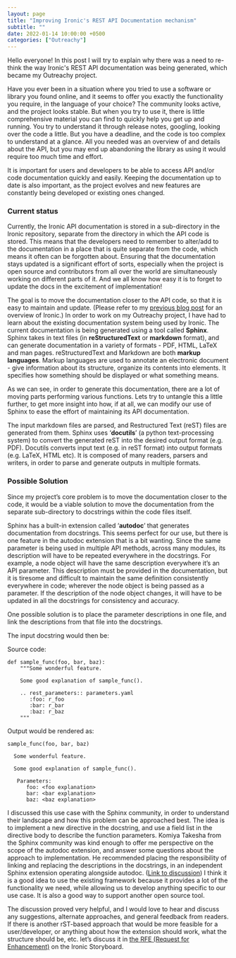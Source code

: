```yaml
---
layout: page
title: "Improving Ironic's REST API Documentation mechanism"
subtitle: ""
date: 2022-01-14 10:00:00 +0500
categories: ["Outreachy"]
---
```


Hello everyone!
In this post I will try to explain why there was a need to re-think the way Ironic's REST API documentation was being generated, which became my Outreachy project. 

Have you ever been in a situation where you tried to use a software or library you found online, and it seems to offer you exactly the functionality you require, in the language of your choice? The community looks active, and the project looks stable. But when you try to use it, there is little comprehensive material you can find to quickly help you get up and running. You try to understand it through release notes, googling, looking over the code a little. But you have a deadline, and the code is too complex to understand at a glance. All you needed was an overview of and details about the API, but you may end up abandoning the library as using it would require too much time and effort. 

It is important for users and developers to be able to access API and/or code documentation quickly and easily. Keeping the documentation up to date is also important, as the project evolves and new features are constantly being developed or existing ones changed.

<h3>Current status</h3>
Currently, the Ironic API documentation is stored in a sub-directory in the Ironic repository, separate from the directory in which the API code is stored. This means that the developers need to remember to alter/add to the documentation in a place that is quite separate from the code, which means it often can be forgotten about. Ensuring that the documentation stays updated is a significant effort of sorts, especially when the project is open source and contributors from all over the world are simultaneously working on different parts of it. And we all know how easy it is to forget to update the docs in the excitement of implementation!

The goal is to move the documentation closer to the API code, so that it is easy to maintain and update. (Please refer to my <a href='https://mahnoorasghar.github.io/outreachy/2021/12/30/Everyone-Struggles.html'>previous blog post</a> for an overview of Ironic.) In order to work on my Outreachy project, I have had to learn about the existing documentation system being used by Ironic. The current documentation is being generated using a tool called <b>Sphinx</b>. Sphinx takes in text files (in <b>reStructuredText</b> or <b>markdown</b> format), and can generate documentation in a variety of formats - PDF, HTML, LaTeX and man pages. reStructuredText and Markdown are both <b>markup languages</b>. Markup languages are used to annotate an electronic document - give information about its structure, organize its contents into elements. It specifies how something should be displayed or what something means.

As we can see, in order to generate this documentation, there are a lot of moving parts performing various functions. Lets try to untangle this a little further, to get more insight into how, if at all, we can modify our use of Sphinx to ease the effort of maintaining its API documentation.

The input markdown files are parsed, and Restructured Text (reST) files are generated from them. 
Sphinx uses ‘<b>docutils</b>’ (a python text-processing system) to convert the generated reST into the desired output format (e.g. PDF). Docutils converts input text (e.g. in reST format) into output formats (e.g. LaTeX, HTML etc). It is composed of many readers, parsers and writers, in order to parse and generate outputs in multiple formats.

<h3>Possible Solution</h3>
Since my project’s core problem is to move the documentation closer to the code, it would be a viable solution to move the documentation from the separate sub-directory to docstrings within the code files itself.

Sphinx has a built-in extension called ‘<b>autodoc</b>’ that generates documentation from docstrings. This seems perfect for our use, but there is one feature in the autodoc extension that is a bit wanting. Since the same parameter is being used in multiple API methods, across many modules, its description will have to be repeated everywhere in the docstrings. For example, a node object will have the same description everywhere it’s an API parameter. This description must be provided in the documentation, but it is tiresome and difficult to maintain the same definition consistently everywhere in code; wherever the node object is being passed as a parameter. If the description of the node object changes, it will have to be updated in all the docstrings for consistency and accuracy. 

One possible solution is to place the parameter descriptions in one file, and link the descriptions from that file into the docstrings.

The input docstring would then be:

Source code:
```
def sample_func(foo, bar, baz):
    """Some wonderful feature.

    Some good explanation of sample_func().
    
    .. rest_parameters:: parameters.yaml
       :foo: r_foo
       :bar: r_bar
       :baz: r_baz
    """
```

Output would be rendered as:
```
sample_func(foo, bar, baz)

  Some wonderful feature.

  Some good explanation of sample_func().
   
   Parameters:
      foo: <foo explanation>
      bar: <bar explanation>
      baz: <baz explanation>
```

I discussed this use case with the Sphinx community, in order to understand their landscape and how this problem can be approached best. The idea is to implement a new directive in the docstring, and use a field list in the directive body to describe the function parameters. Komiya Takesha from the Sphinx community was kind enough to offer me perspective on the scope of the autodoc extension, and answer some questions about the approach to implementation. He recommended placing the responsibility of linking and replacing the descriptions in the docstrings, in an independent Sphinx extension operating alongside autodoc. (<a href='https://groups.google.com/g/sphinx-dev/c/CZvdPao41yw/m/1zzqBWevCAAJ'>Link to discussion</a>) I think it is a good idea to use the existing framework because it provides a lot of the functionality we need, while allowing us to develop anything specific to our use case. It is also a good way to support another open source tool.  

The discussion proved very helpful, and I would love to hear and discuss any suggestions, alternate approaches, and general feedback from readers. If there is another rST-based approach that would be more feasible for a user/developer, or anything about how the extension should work, what the structure should be, etc. let’s discuss it in <a href='https://storyboard.openstack.org/#!/story/2009785'>the RFE (Request for Enhancement)</a> on the Ironic Storyboard.

